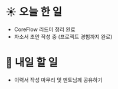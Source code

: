 # ☀️ 오늘 한 일
- CoreFlow 리드미 정리 완료
- 자소서 초안 작성 중 (프로젝트 경험까지 완료)


# 🚩 내일 할 일
- 이력서 작성 마무리 및 멘토님께 공유하기
